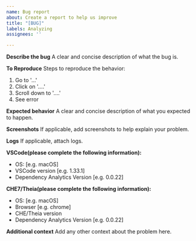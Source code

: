 ```yaml
---
name: Bug report
about: Create a report to help us improve
title: "[BUG]"
labels: Analyzing
assignees: ''

---
```


**Describe the bug**
A clear and concise description of what the bug is.

**To Reproduce**
Steps to reproduce the behavior:
1. Go to '...'
2. Click on '....'
3. Scroll down to '....'
4. See error

**Expected behavior**
A clear and concise description of what you expected to happen.

**Screenshots**
If applicable, add screenshots to help explain your problem.

**Logs**
If applicable, attach logs.

**VSCode(please complete the following information):**
 - OS: [e.g. macOS]
 - VSCode version [e.g. 1.33.1]
 - Dependency Analytics Version [e.g. 0.0.22]

**CHE7/Theia(please complete the following information):**
 - OS: [e.g. macOS]
 - Browser [e.g. chrome]
 - CHE/Theia version 
 - Dependency Analytics Version [e.g. 0.0.22]

**Additional context**
Add any other context about the problem here.
